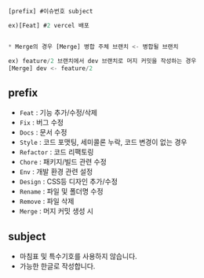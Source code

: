 ```javascript
[prefix] #이슈번호 subject

ex)[Feat] #2 vercel 배포


* Merge의 경우 [Merge] 병합 주체 브랜치 <- 병합될 브랜치

ex) feature/2 브랜치에서 dev 브랜치로 머지 커밋을 작성하는 경우
[Merge] dev <- feature/2
```
## prefix
- `Feat` : 기능 추가/수정/삭제
- `Fix` : 버그 수정
- `Docs` : 문서 수정
- `Style` : 코드 포맷팅, 세미콜론 누락, 코드 변경이 없는 경우
- `Refactor` : 코드 리팩토링
- `Chore` : 패키지/빌드 관련 수정
- `Env` : 개발 환경 관련 설정
- `Design` : CSS등 디자인 추가/수정
- `Rename` : 파일 및 폴더명 수정
- `Remove` : 파일 삭제
- `Merge` : 머지 커밋 생성 시
  
## subject
- 마침표 및 특수기호를 사용하지 않습니다.
- 가능한 한글로 작성합니다.
